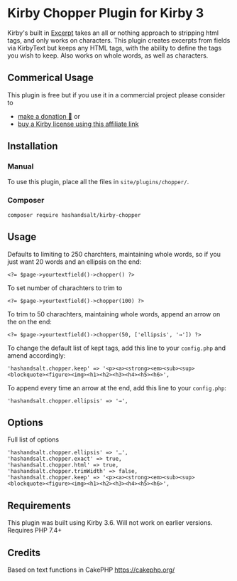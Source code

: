 # Kirby Chopper Plugin for Kirby 3

Kirby's built in [Excerpt](https://getkirby.com/docs/reference/templates/field-methods/excerpt) takes an all or nothing approach to stripping html tags, and only works on characters. This plugin creates excerpts from fields via KirbyText but keeps any HTML tags, with the ability to define the tags you wish to keep. Also works on whole words, as well as characters.


## Commerical Usage

This plugin is free but if you use it in a commercial project please consider to
- [make a donation 🍻](https://paypal.me/hashandsalt?locale.x=en_GB) or
- [buy a Kirby license using this affiliate link](https://a.paddle.com/v2/click/1129/36141?link=1170)


## Installation

### Manual

To use this plugin, place all the files in `site/plugins/chopper/`.

### Composer

```
composer require hashandsalt/kirby-chopper
```

## Usage

Defaults to limiting to 250 charchters, maintaining whole words, so if you just want 20 words and an ellipsis on the end:

```
<?= $page->yourtextfield()->chopper() ?>
```

To set number of charachters to trim to

```
<?= $page->yourtextfield()->chopper(100) ?>
```

To trim to 50 charachters, maintaining whole words, append an arrow on the on the end:

```
<?= $page->yourtextfield()->chopper(50, ['ellipsis', '→']) ?>
```

To change the default list of kept tags, add this line to your `config.php` and amend accordingly:

```
'hashandsalt.chopper.keep' => '<p><a><strong><em><sub><sup><blockquote><figure><img><h1><h2><h3><h4><h5><h6>',
```

To append every time an arrow at the end, add this line to your `config.php`:

```
'hashandsalt.chopper.ellipsis' => '→',
```

## Options

Full list of options

```
'hashandsalt.chopper.ellipsis' => '…',
'hashandsalt.chopper.exact' => true,
'hashandsalt.chopper.html' => true,
'hashandsalt.chopper.trimWidth' => false,
'hashandsalt.chopper.keep' => '<p><a><strong><em><sub><sup><blockquote><figure><img><h1><h2><h3><h4><h5><h6>',
```


## Requirements

This plugin was built using Kirby 3.6. Will not work on earlier versions. Requires PHP 7.4+


## Credits
Based on text functions in CakePHP https://cakephp.org/
